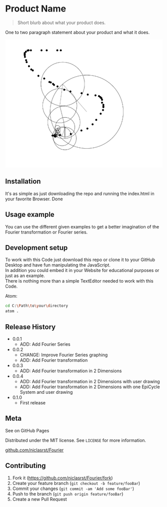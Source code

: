 # Product Name
> Short blurb about what your product does.

One to two paragraph statement about your product and what it does.

![](demo.png)

## Installation

It's as simple as just downloading the repo and running the index.html in your favorite Browser. Done

## Usage example

You can use the different given examples to get a better imagination of the Fourier transformation or Fourier series.

## Development setup

To work with this Code just download this repo or clone it to your GitHub Desktop and have fun manipulating the JavaScript. <br/>
In addition you could embed it in your Website for educational purposes or just as an example. <br/>
There is nothing more than a simple TextEditor needed to work with this Code.

Atom:
```sh
cd C:\Path\to\your\directory
atom .
```

## Release History

* 0.0.1
    * ADD: Add Fourier Series
* 0.0.2
    * CHANGE: Improve Fourier Series graphing
    * ADD: Add Fourier transformation
* 0.0.3
    * ADD: Add Fourier transformation in 2 Dimensions
* 0.0.4
    * ADD: Add Fourier transformation in 2 Dimensions with user drawing
    * ADD: Add Fourier transformation in 2 Dimensions with one EpiCycle System and user drawing
* 0.1.0
    * First release

## Meta

See on GitHub Pages []()

Distributed under the MIT license. See ``LICENSE`` for more information.

[github.com/niclasrst/Fourier](https://github.com/niclasrst/Fourier)

## Contributing

1. Fork it (<https://github.com/niclasrst/Fourier/fork>)
2. Create your feature branch (`git checkout -b feature/fooBar`)
3. Commit your changes (`git commit -am 'Add some fooBar'`)
4. Push to the branch (`git push origin feature/fooBar`)
5. Create a new Pull Request
